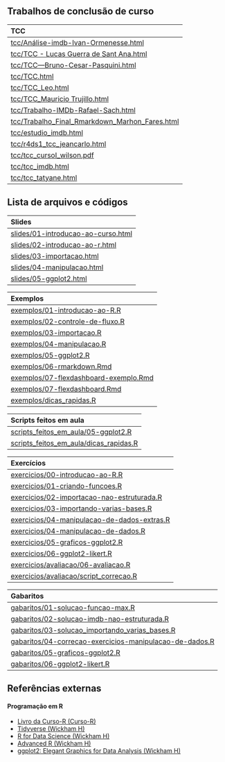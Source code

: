 
<!-- README.md is generated from README.Rmd. Please edit that file -->

<!-- ## Configuração inicial -->

<!-- #### Passo 1: Instalar pacotes -->

<!-- ```{r, eval=FALSE} -->

<!-- install.packages("remotes") -->

<!-- # instalar pacotes com bases de dados -->

<!-- remotes::install_github("curso-r/basesCursoR") -->

<!-- # instalar pacote da Curso-R -->

<!-- remotes::install_github("curso-r/CursoR") -->

<!-- # instalar pacotes que vamos usar durante o curso -->

<!-- CursoR::instalar_dependencias() -->

<!-- ``` -->

<!-- #### Passo 2: Criar um projeto do RStudio -->

<!-- Faça um projeto do RStudio para usar durante todo o curso e em seguida abra-o. -->

<!-- #### Passo 3: Baixar o material -->

<!-- Certifique que você está dentro do projeto criado no passo 2 e rode o código abaixo. -->

<!-- OBS: Assim que rodar o código abaixo, o programa vai pedir uma escolha de opções. -->

<!-- Escolha o número correspondente ao curso de Machine Learning com R! -->

<!-- ```{r, eval=FALSE} -->

<!-- # Baixar ou atualizar material do curso -->

<!-- CursoR::atualizar_material() -->

<!-- ``` -->

## Trabalhos de conclusão de curso

| TCC                                                                                                                                                     |
| :------------------------------------------------------------------------------------------------------------------------------------------------------ |
| <a href='https://curso-r.github.io/202007-r4ds-1/tcc/Análise-imdb-Ivan-Ormenesse.html'>tcc/Análise-imdb-Ivan-Ormenesse.html</a>                         |
| <a href='https://curso-r.github.io/202007-r4ds-1/tcc/TCC - Lucas Guerra de Sant Ana.html'>tcc/TCC - Lucas Guerra de Sant Ana.html</a>                   |
| <a href='https://curso-r.github.io/202007-r4ds-1/tcc/TCC---Bruno-Cesar-Pasquini.html'>tcc/TCC—Bruno-Cesar-Pasquini.html</a>                             |
| <a href='https://curso-r.github.io/202007-r4ds-1/tcc/TCC.html'>tcc/TCC.html</a>                                                                         |
| <a href='https://curso-r.github.io/202007-r4ds-1/tcc/TCC_Leo.html'>tcc/TCC\_Leo.html</a>                                                                |
| <a href='https://curso-r.github.io/202007-r4ds-1/tcc/TCC_Mauricio Trujillo.html'>tcc/TCC\_Mauricio Trujillo.html</a>                                    |
| <a href='https://curso-r.github.io/202007-r4ds-1/tcc/Trabalho-IMDb-Rafael-Sach.html'>tcc/Trabalho-IMDb-Rafael-Sach.html</a>                             |
| <a href='https://curso-r.github.io/202007-r4ds-1/tcc/Trabalho_Final_Rmarkdown_Marhon_Fares.html'>tcc/Trabalho\_Final\_Rmarkdown\_Marhon\_Fares.html</a> |
| <a href='https://curso-r.github.io/202007-r4ds-1/tcc/estudio_imdb.html'>tcc/estudio\_imdb.html</a>                                                      |
| <a href='https://curso-r.github.io/202007-r4ds-1/tcc/r4ds1_tcc_jeancarlo.html'>tcc/r4ds1\_tcc\_jeancarlo.html</a>                                       |
| <a href='https://curso-r.github.io/202007-r4ds-1/tcc/tcc_cursoI_wilson.pdf'>tcc/tcc\_cursoI\_wilson.pdf</a>                                             |
| <a href='https://curso-r.github.io/202007-r4ds-1/tcc/tcc_imdb.html'>tcc/tcc\_imdb.html</a>                                                              |
| <a href='https://curso-r.github.io/202007-r4ds-1/tcc/tcc_tatyane.html'>tcc/tcc\_tatyane.html</a>                                                        |

## Lista de arquivos e códigos

| Slides                                                                                                                                      |
| :------------------------------------------------------------------------------------------------------------------------------------------ |
| <a href='https://curso-r.github.io/intro-programacao-em-r-mestre/slides/01-introducao-ao-curso.html'>slides/01-introducao-ao-curso.html</a> |
| <a href='https://curso-r.github.io/intro-programacao-em-r-mestre/slides/02-introducao-ao-r.html'>slides/02-introducao-ao-r.html</a>         |
| <a href='https://curso-r.github.io/intro-programacao-em-r-mestre/slides/03-importacao.html'>slides/03-importacao.html</a>                   |
| <a href='https://curso-r.github.io/intro-programacao-em-r-mestre/slides/04-manipulacao.html'>slides/04-manipulacao.html</a>                 |
| <a href='https://curso-r.github.io/intro-programacao-em-r-mestre/slides/05-ggplot2.html'>slides/05-ggplot2.html</a>                         |

| Exemplos                                                                                                                                          |
| :------------------------------------------------------------------------------------------------------------------------------------------------ |
| <a href='https://curso-r.github.io/intro-programacao-em-r-mestre/exemplos/01-introducao-ao-R.R'>exemplos/01-introducao-ao-R.R</a>                 |
| <a href='https://curso-r.github.io/intro-programacao-em-r-mestre/exemplos/02-controle-de-fluxo.R'>exemplos/02-controle-de-fluxo.R</a>             |
| <a href='https://curso-r.github.io/intro-programacao-em-r-mestre/exemplos/03-importacao.R'>exemplos/03-importacao.R</a>                           |
| <a href='https://curso-r.github.io/intro-programacao-em-r-mestre/exemplos/04-manipulacao.R'>exemplos/04-manipulacao.R</a>                         |
| <a href='https://curso-r.github.io/intro-programacao-em-r-mestre/exemplos/05-ggplot2.R'>exemplos/05-ggplot2.R</a>                                 |
| <a href='https://curso-r.github.io/intro-programacao-em-r-mestre/exemplos/06-rmarkdown.Rmd'>exemplos/06-rmarkdown.Rmd</a>                         |
| <a href='https://curso-r.github.io/intro-programacao-em-r-mestre/exemplos/07-flexdashboard-exemplo.Rmd'>exemplos/07-flexdashboard-exemplo.Rmd</a> |
| <a href='https://curso-r.github.io/intro-programacao-em-r-mestre/exemplos/07-flexdashboard.Rmd'>exemplos/07-flexdashboard.Rmd</a>                 |
| <a href='https://curso-r.github.io/intro-programacao-em-r-mestre/exemplos/dicas_rapidas.R'>exemplos/dicas\_rapidas.R</a>                          |

| Scripts feitos em aula                                                                                                                  |
| :-------------------------------------------------------------------------------------------------------------------------------------- |
| <a href='https://curso-r.github.io/202007-r4ds-1/scripts_feitos_em_aula/05-ggplot2.R'>scripts\_feitos\_em\_aula/05-ggplot2.R</a>        |
| <a href='https://curso-r.github.io/202007-r4ds-1/scripts_feitos_em_aula/dicas_rapidas.R'>scripts\_feitos\_em\_aula/dicas\_rapidas.R</a> |

| Exercícios                                                                                                                                                    |
| :------------------------------------------------------------------------------------------------------------------------------------------------------------ |
| <a href='https://curso-r.github.io/intro-programacao-em-r-mestre/exercicios/00-introducao-ao-R.R'>exercicios/00-introducao-ao-R.R</a>                         |
| <a href='https://curso-r.github.io/intro-programacao-em-r-mestre/exercicios/01-criando-funcoes.R'>exercicios/01-criando-funcoes.R</a>                         |
| <a href='https://curso-r.github.io/intro-programacao-em-r-mestre/exercicios/02-importacao-nao-estruturada.R'>exercicios/02-importacao-nao-estruturada.R</a>   |
| <a href='https://curso-r.github.io/intro-programacao-em-r-mestre/exercicios/03-importando-varias-bases.R'>exercicios/03-importando-varias-bases.R</a>         |
| <a href='https://curso-r.github.io/intro-programacao-em-r-mestre/exercicios/04-manipulacao-de-dados-extras.R'>exercicios/04-manipulacao-de-dados-extras.R</a> |
| <a href='https://curso-r.github.io/intro-programacao-em-r-mestre/exercicios/04-manipulacao-de-dados.R'>exercicios/04-manipulacao-de-dados.R</a>               |
| <a href='https://curso-r.github.io/intro-programacao-em-r-mestre/exercicios/05-graficos-ggplot2.R'>exercicios/05-graficos-ggplot2.R</a>                       |
| <a href='https://curso-r.github.io/intro-programacao-em-r-mestre/exercicios/06-ggplot2-likert.R'>exercicios/06-ggplot2-likert.R</a>                           |
| <a href='https://curso-r.github.io/intro-programacao-em-r-mestre/exercicios/avaliacao/06-avaliacao.R'>exercicios/avaliacao/06-avaliacao.R</a>                 |
| <a href='https://curso-r.github.io/intro-programacao-em-r-mestre/exercicios/avaliacao/script_correcao.R'>exercicios/avaliacao/script\_correcao.R</a>          |

| Gabaritos                                                                                                                                                                             |
| :------------------------------------------------------------------------------------------------------------------------------------------------------------------------------------ |
| <a href='https://curso-r.github.io/intro-programacao-em-r-mestre/gabaritos/01-solucao-funcao-max.R'>gabaritos/01-solucao-funcao-max.R</a>                                             |
| <a href='https://curso-r.github.io/intro-programacao-em-r-mestre/gabaritos/02-solucao-imdb-nao-estruturada.R'>gabaritos/02-solucao-imdb-nao-estruturada.R</a>                         |
| <a href='https://curso-r.github.io/intro-programacao-em-r-mestre/gabaritos/03-solucao_importando_varias_bases.R'>gabaritos/03-solucao\_importando\_varias\_bases.R</a>                |
| <a href='https://curso-r.github.io/intro-programacao-em-r-mestre/gabaritos/04-correcao-exercicios-manipulacao-de-dados.R'>gabaritos/04-correcao-exercicios-manipulacao-de-dados.R</a> |
| <a href='https://curso-r.github.io/intro-programacao-em-r-mestre/gabaritos/05-graficos-ggplot2.R'>gabaritos/05-graficos-ggplot2.R</a>                                                 |
| <a href='https://curso-r.github.io/intro-programacao-em-r-mestre/gabaritos/06-ggplot2-likert.R'>gabaritos/06-ggplot2-likert.R</a>                                                     |

## Referências externas

#### Programação em R

  - [Livro da Curso-R (Curso-R)](https://livro.curso-r.com/)
  - [Tidyverse (Wickham H)](https://www.tidyverse.org/)
  - [R for Data Science (Wickham H)](https://r4ds.had.co.nz/)
  - [Advanced R (Wickham H)](https://adv-r.hadley.nz/)
  - [ggplot2: Elegant Graphics for Data Analysis (Wickham
    H)](https://ggplot2-book.org/)
